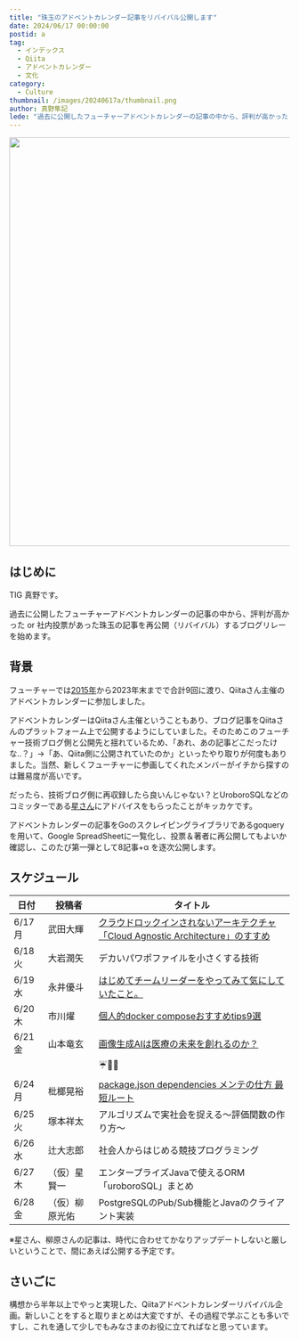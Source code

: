 ```yaml
---
title: "珠玉のアドベントカレンダー記事をリバイバル公開します"
date: 2024/06/17 00:00:00
postid: a
tag:
  - インデックス
  - Qiita
  - アドベントカレンダー
  - 文化
category:
  - Culture
thumbnail: /images/20240617a/thumbnail.png
author: 真野隼記
lede: "過去に公開したフューチャーアドベントカレンダーの記事の中から、評判が高かった or 社内投票があった珠玉の記事を再公開（リバイバル）するブログリレーを始めます。"
---
```


<img src="/images/20240617a/undraw_Innovative_re_rr5i.png" alt="" width="980" height="734">

## はじめに

TIG 真野です。

過去に公開したフューチャーアドベントカレンダーの記事の中から、評判が高かった or 社内投票があった珠玉の記事を再公開（リバイバル）するブログリレーを始めます。

## 背景

フューチャーでは[2015年](https://qiita.com/advent-calendar/2015/future)から2023年末までで合計9回に渡り、Qiitaさん主催のアドベントカレンダーに参加しました。

アドベントカレンダーはQiitaさん主催ということもあり、ブログ記事をQiitaさんのプラットフォーム上で公開するようにしていました。そのためこのフューチャー技術ブログ側と公開先と揺れているため、「あれ、あの記事どこだったけな..？」→「あ、Qiita側に公開されていたのか」といったやり取りが何度もありました。当然、新しくフューチャーに参画してくれたメンバーがイチから探すのは難易度が高いです。

だったら、技術ブログ側に再収録したら良いんじゃない？とUroboroSQLなどのコミッターである[星さん](https://future-architect.github.io/authors/%E6%98%9F%E8%B3%A2%E4%B8%80/)にアドバイスをもらったことがキッカケです。

アドベントカレンダーの記事をGoのスクレイピングライブラリであるgoqueryを用いて、Google SpreadSheetに一覧化し、投票＆著者に再公開してもよいか確認し、このたび第一弾として8記事+α を逐次公開します。

## スケジュール

| 日付 | 投稿者         | タイトル                                                                        |
|------|----------------|---------------------------------------------------------------------------------|
| 6/17 月 | 武田大輝       | [クラウドロックインされないアーキテクチャ「Cloud Agnostic Architecture」のすすめ](/articles/20240617b/) |
| 6/18 火| 大岩潤矢       | デカいパワポファイルを小さくする技術                                            |
| 6/19 水| 永井優斗       | [はじめてチームリーダーをやってみて気にしていたこと。](/articles/20240619a/)                            |
| 6/20 木| 市川燿         | [個人的docker composeおすすめtips9選](/articles/20240620a/)                                             |
| 6/21 金| 山本竜玄       | [画像生成AIは医療の未来を創れるのか？](/articles/20240621a/)                                            |
|   |                |   ☔️🐸🐌                                                                              |
| 6/24 月| 枇榔晃裕       | [package.json dependencies メンテの仕方 最短ルート](/articles/20240624a/)                               |
| 6/25 火| 塚本祥太       | アルゴリズムで実社会を捉える～評価関数の作り方～                                |
| 6/26 水| 辻大志郎       | 社会人からはじめる競技プログラミング                                            |
| 6/27 木| （仮）星賢一   | エンタープライズJavaで使えるORM「uroboroSQL」まとめ                             |
| 6/28 金| （仮）柳原光佑 | PostgreSQLのPub/Sub機能とJavaのクライアント実装                                 |

※星さん、柳原さんの記事は、時代に合わせてかなりアップデートしないと厳しいということで、間にあえば公開する予定です。


## さいごに

構想から半年以上でやっと実現した、Qiitaアドベントカレンダーリバイバル企画。新しいことをすると取りまとめは大変ですが、その過程で学ぶことも多いですし、これを通して少しでもみなさまのお役に立てればなと思っています。

